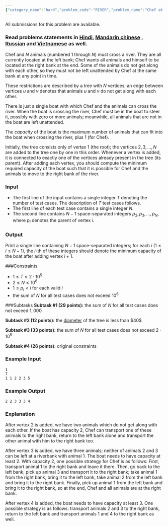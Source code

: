 ```yaml
---
{"category_name":"hard","problem_code":"RIVER","problem_name":"Chef at the River","languages_supported":{"0":"C","1":"CPP14","2":"JAVA","3":"PYTH","4":"PYTH 3.6","5":"PYPY","6":"CS2","7":"PAS fpc","8":"PAS gpc","9":"RUBY","10":"PHP","11":"GO","12":"NODEJS","13":"HASK","14":"rust","15":"SCALA","16":"swift","17":"D","18":"PERL","19":"FORT","20":"WSPC","21":"ADA","22":"CAML","23":"ICK","24":"BF","25":"ASM","26":"CLPS","27":"PRLG","28":"ICON","29":"SCM qobi","30":"PIKE","31":"ST","32":"NICE","33":"LUA","34":"BASH","35":"NEM","36":"LISP sbcl","37":"LISP clisp","38":"SCM guile","39":"JS","40":"ERL","41":"TCL","42":"kotlin","43":"PERL6","44":"TEXT","45":"SCM chicken","46":"PYP3","47":"CLOJ","48":"COB","49":"FS"},"max_timelimit":2,"source_sizelimit":50000,"problem_author":"bciobanu","problem_tester":null,"date_added":"26-07-2018","tags":{"0":"aug18","1":"bciobanu","2":"bciobanu","3":"hard","4":"likecs","5":"link","6":"matrix","7":"tropical"},"editorial_url":"https://discuss.codechef.com/problems/RIVER","time":{"view_start_date":1534152605,"submit_start_date":1534152605,"visible_start_date":1534152605,"end_date":1735669800},"is_direct_submittable":false,"layout":"problem"}
---
```

<span class="solution-visible-txt">All submissions for this problem are available.</span><h3>Read problems statements in <a href="http://www.codechef.com/download/translated/AUG18/hindi/RIVER.pdf" target="_blank">Hindi,</a>
<a href="http://www.codechef.com/download/translated/AUG18/mandarin/RIVER.pdf" target="_blank">Mandarin chinese</a>
, <a href="http://www.codechef.com/download/translated/AUG18/russian/RIVER.pdf" target="_blank">Russian</a> and <a href="http://www.codechef.com/download/translated/AUG18/vietnamese/RIVER.pdf" target="_blank">Vietnamese</a> as well.</h3>

Chef and $N$ animals (numbered $1$ through $N$) must cross a river. They are all currently located at the left bank; Chef wants all animals and himself to be located at the right bank at the end. Some of the animals do not get along with each other, so they must not be left unattended by Chef at the same bank at any point in time.

These restrictions are described by a tree with $N$ vertices; an edge between vertices $u$ and $v$ denotes that animals $u$ and $v$ do not get along with each other.

There is just a single boat with which Chef and the animals can cross the river. When the boat is crossing the river, Chef must be in the boat to steer it, possibly with zero or more animals; meanwhile, all animals that are not in the boat are left unattended.

The *capacity* of the boat is the maximum number of animals that can fit into the boat when crossing the river, plus 1 (for Chef).

Initially, the tree consists only of vertex $1$ (the root); the vertices $2, 3, \dots, N$ are added to the tree one by one in this order. Whenever a vertex is added, it is connected to exactly one of the vertices already present in the tree (its parent). After adding each vertex, you should compute the minimum required capacity of the boat such that it is possible for Chef and the animals to move to the right bank of the river.

### Input
- The first line of the input contains a single integer $T$ denoting the number of test cases. The description of $T$ test cases follows.
- The first line of each test case contains a single integer $N$.
- The second line contains $N - 1$ space-separated integers $p_2, p_3, \dots, p_N$, where $p_i$ denotes the parent of vertex $i$.

### Output
Print a single line containing $N-1$ space-separated integers; for each $i$ ($1 \le i \le N-1$), the $i$-th of these integers should denote the minimum capacity of the boat after adding vertex $i+1$.

###Constraints 
- $1 \le T \le 2 \cdot 10^5$
- $2 \le N \le 10^6$
- $1 \le p_i \lt i$ for each valid $i$
- the sum of $N$ for all test cases does not exceed $10^6$

###Subtasks
**Subtask #1 (29 points):** the sum of $N$ for all test cases does not exceed $1,000$

**Subtask #2 (12 points):** the [diameter](https://en.wikipedia.org/wiki/Distance_(graph_theory)) of the tree is less than $40$

**Subtask #3 (33 points):** the sum of $N$ for all test cases does not exceed $2 \cdot 10^5$

**Subtask #4 (26 points):** original constraints

### Example Input
```
1
7
1 1 2 2 3 5
```

### Example Output
```
2 2 3 3 3 4
```

### Explanation

After vertex $2$ is added, we have two animals which do not get along with each other. If the boat has capacity $2$, Chef can transport one of these animals to the right bank, return to the left bank alone and transport the other animal with him to the right bank too.

After vertex $3$ is added, we have three animals; neither of animals $2$ and $3$ can be left at a riverbank with animal $1$. The boat needs to have capacity at least $2$. With capacity $2$, one possible strategy for Chef is as follows: First, transport animal $1$ to the right bank and leave it there. Then, go back to the left bank, pick up animal $3$ and transport it to the right bank; take animal $1$ from the right bank, bring it to the left bank, take animal $2$ from the left bank and bring it to the right bank. Finally, pick up animal $1$ from the left bank and bring it to the right bank, so at the end, Chef and all animals are at the right bank.

After vertex $4$ is added, the boat needs to have capacity at least $3$. One possible strategy is as follows: transport animals $2$ and $3$ to the right bank, return to the left bank and transport animals $1$ and $4$ to the right bank as well.
